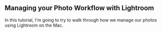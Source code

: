 ## Managing your Photo Workflow with Lightroom
In this tutorial, I'm going to try to walk through how we manage our photos using Lightroom on the Mac. 

